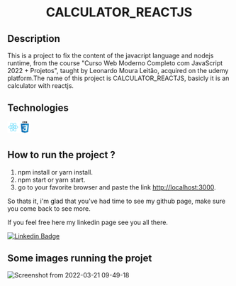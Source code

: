 <h1 align="center">
CALCULATOR_REACTJS</h1>
<h2>Description</h2>
<p>
  This is a project to fix the content of the javacript language and nodejs runtime, from the course "Curso Web Moderno Completo com JavaScript 2022 + Projetos", taught by Leonardo Moura Leitão, acquired on the udemy platform.The name of this project is CALCULATOR_REACTJS, basicly it is an calculator with reactjs.
</p>

<h2>Technologies</h2>
<img align="left" alt="HTML5" width="26px" src="https://raw.githubusercontent.com/github/explore/80688e429a7d4ef2fca1e82350fe8e3517d3494d/topics/react/react.png" />

<img align="left" alt="CSS3" width="26px" src="https://raw.githubusercontent.com/github/explore/80688e429a7d4ef2fca1e82350fe8e3517d3494d/topics/css/css.png" />

</br></br>

<h2>How to run the project ?</h2>


<ol>
  <li>npm install or yarn install.</li>
   <li>npm start or yarn start.</li>
  <li>go to your favorite browser and paste the link <a href='http://localhost:3000' target="_blank">http://localhost:3000</a>.</li>
</ol>

<p>
  So thats it, i'm glad that you've had time to see my github page, make sure you come back to see more.

  If you feel free here my linkedin page see you all there.

[![Linkedin Badge](https://img.shields.io/badge/-Linkedin-blue?style=for-the-badge&logo=Linkedin&logoColor=white&link=https:https://www.linkedin.com/in/gervasio-artur-dombo/)](https://www.linkedin.com/in/gervasio-artur-dombo/)
</p>

<h2>Some images running the projet</h2>

![Screenshot from 2022-03-21 09-49-18](https://user-images.githubusercontent.com/90800218/159265275-744403b8-20ab-44c3-afd5-b4462fd6fc5a.png)

